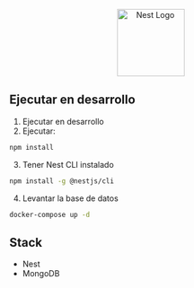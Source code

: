 <p align="center">
  <a href="http://nestjs.com/" target="blank"><img src="https://nestjs.com/img/logo-small.svg" width="120" alt="Nest Logo" /></a>
</p>

## Ejecutar en desarrollo

1. Ejecutar en desarrollo
2. Ejecutar:
```bash
npm install
```
3. Tener Nest CLI instalado
```bash
npm install -g @nestjs/cli
```
4. Levantar la base de datos
```bash
docker-compose up -d
```


## Stack

* Nest
* MongoDB


